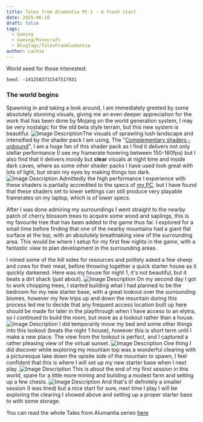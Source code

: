 ```yaml
---
title: Tales from Alumantia Pt.1 - A fresh start
date: 2025-06-18
draft: false
tags:
  - Gaming
  - Gaming/Minecraft
  - BlogTags/TalesFromAlumantia
author: Lachie
---
```

World seed for those interested:
```
Seed: -1412583731547517931
```

### The world begins
Spawning in and taking a look around, I am immediately greeted by some absolutely stunning visuals, giving me an even deeper appreciation for the work that has been done by Mojang on the world generation system, I may be very nostalgic for the old beta style terrain, but this new system is beautiful. 
![Image Description](/LachiesLibrary/images/Tales%20from%20Alumantia%20Pt.1%20-%20A%20fresh%20start.png)The visuals of sprawling lush landscape and intensified by the shader pack I am using, The "[Complementary shaders - unbound](https://www.curseforge.com/minecraft/shaders/complementary-unbound)", I am a huge fan of this shader pack as I find it delivers not only stellar performance (I see my framerate hovering between 150-160fps) but I also find that it delivers moody but **clear** visuals at night time and inside dark caves, where as some other shader packs I have used look great with lots of light, but strain my eyes by making things too dark.
![Image Description](/LachiesLibrary/images/Tales%20from%20Alumantia%20Pt.1%20-%20A%20fresh%20start-20250618162840196.png)
Admittedly the high performance I experience with these shaders is partially accredited to the specs of [my PC](https://pybrolachie.github.io/LachiesLibrary/posts/my-home-pc-setup/), but I have found that these shaders set to lower settings can still produce very playable framerates on my laptop, which is of lower specs.

After I was done admiring my surroundings I went straight to the nearby patch of cherry blossom trees to acquire some wood and saplings, this is my favourite tree that has been added to the game thus far. I explored for a small time before finding that one of the nearby mountains had a giant flat surface at the top, with an absolutely breathtaking view of the surrounding area. This would be where I setup for my first few nights in the game, with a fantastic view to plan development in the surrounding areas.

I mined some of the hill sides for resources and politely asked a few sheep and cows for their meat, before throwing together a quick starter house as it quickly darkened. Here was my house for night 1, it's not beautiful, but it beats a dirt shack (just about).
![Image Description](/LachiesLibrary/images/Tales%20from%20Alumantia%20Pt.1%20-%20A%20fresh%20start-20250618163511967.png)
On my second day I got to work chopping trees, I started building what I had planned to be the bedroom for my new starter base, with a great lookout over the surrounding biomes, however my few trips up and down the mountain during this process led me to decide that any frequent access location built up here should be made for later in the playthrough when I have access to an elytra, so I continued to build the room, but more as a lookout rather than a house.
![Image Description](/LachiesLibrary/images/Tales%20from%20Alumantia%20Pt.1%20-%20A%20fresh%20start-20250618163922824.png)
I did temporarily move my bed and some other things into this lookout (beats the night 1 house), however this is short term until I make a new place. The view from the lookout is perfect, and I captured a rather pleasing view of the virtual sunset.
![Image Description](/LachiesLibrary/images/Tales%20from%20Alumantia%20Pt.1%20-%20A%20fresh%20start-20250618164050863.png)
One thing I did discover while exploring my mountain top was a wonderful clearing with a picturesque lake down the opisite side of the mountain to spawn, I feel confident that this is where I will set up my new starter base when I next play.
![Image Description](/LachiesLibrary/images/Tales%20from%20Alumantia%20Pt.1%20-%20A%20fresh%20start-20250618164503882.png)
This is about the end of my first session in this world, spare for a little more mining and building a modest farm and setting up a few chests.
![Image Description](/LachiesLibrary/images/Tales%20from%20Alumantia%20Pt.1%20-%20A%20fresh%20start-20250618164245628.png)
And that's it! definitely a smaller session (I was tired) but a nice start for sure, next time I play I will be exploring the clearing I showed above and setting up a proper starter base to with some storage.

You can read the whole Tales from Alumantia series [here](https://pybrolachie.github.io/LachiesLibrary/tags/blogtags/talesfromalumantia/) 